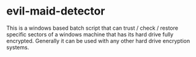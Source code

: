 # evil-maid-detector
This is a windows based batch script that can trust / check / restore specific sectors of a windows machine that has its hard drive fully encrypted. Generally it can be used with any other hard drive encryption systems.
